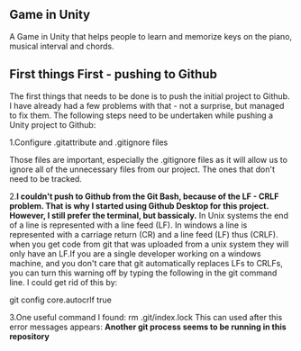 ## Game in Unity

A Game in Unity that helps people to learn and memorize keys on the piano, musical interval and chords. 

## First things First - pushing to Github 
The first things that needs to be done is to push the initial project to Github. I have already had a few problems with that - not a surprise, but managed to fix them. The following steps need to be undertaken while pushing a Unity project to Github: 

1.Configure .gitattribute and .gitignore files 

Those files are important, especially the .gitignore files as it will allow us to ignore all of the unnecessary files from our project. The ones that don't need to be tracked. 


2.**I couldn't push to Github from the Git Bash, because of the LF - CRLF problem. That is why I started using Github Desktop for this project. However, I still prefer the terminal, but bassicaly.** In Unix systems the end of a line is represented with a line feed (LF). In windows a line is represented with a carriage return (CR) and a line feed (LF) thus (CRLF). when you get code from git that was uploaded from a unix system they will only have an LF.If you are a single developer working on a windows machine, and you don't care that git automatically replaces LFs to CRLFs, you can turn this warning off by typing the following in the git command line. I could get rid of this by: 

git config core.autocrlf true

3.One useful command I found: 
rm .git/index.lock 
This can used after this error messages appears: **Another git process seems to be running in this repository**

